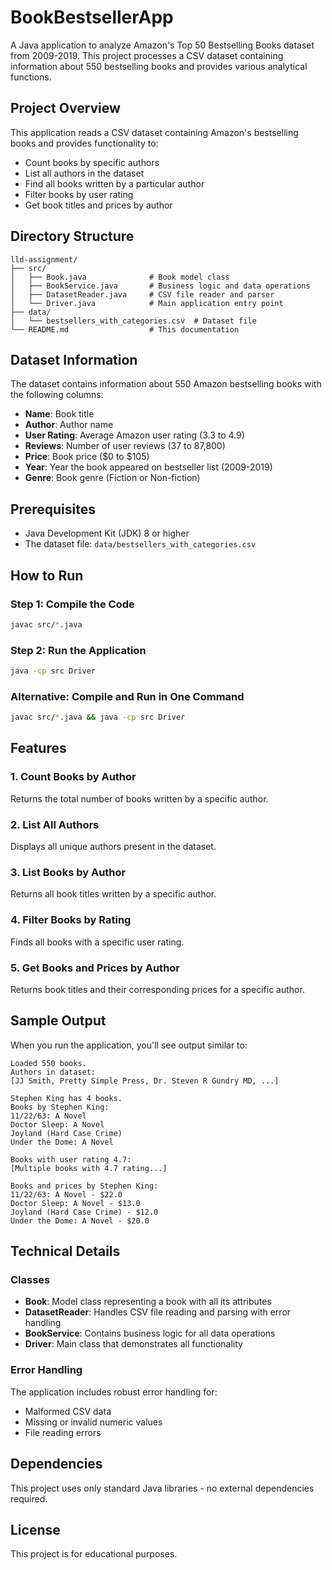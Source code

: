 # BookBestsellerApp

A Java application to analyze Amazon's Top 50 Bestselling Books dataset from 2009-2019. This project processes a CSV dataset containing information about 550 bestselling books and provides various analytical functions.

## Project Overview

This application reads a CSV dataset containing Amazon's bestselling books and provides functionality to:

- Count books by specific authors
- List all authors in the dataset
- Find all books written by a particular author
- Filter books by user rating
- Get book titles and prices by author

## Directory Structure

```
lld-assignment/
├── src/
│   ├── Book.java              # Book model class
│   ├── BookService.java       # Business logic and data operations
│   ├── DatasetReader.java     # CSV file reader and parser
│   └── Driver.java            # Main application entry point
├── data/
│   └── bestsellers_with_categories.csv  # Dataset file
└── README.md                  # This documentation
```

## Dataset Information

The dataset contains information about 550 Amazon bestselling books with the following columns:

- **Name**: Book title
- **Author**: Author name
- **User Rating**: Average Amazon user rating (3.3 to 4.9)
- **Reviews**: Number of user reviews (37 to 87,800)
- **Price**: Book price ($0 to $105)
- **Year**: Year the book appeared on bestseller list (2009-2019)
- **Genre**: Book genre (Fiction or Non-fiction)

## Prerequisites

- Java Development Kit (JDK) 8 or higher
- The dataset file: `data/bestsellers_with_categories.csv`

## How to Run

### Step 1: Compile the Code

```bash
javac src/*.java
```

### Step 2: Run the Application

```bash
java -cp src Driver
```

### Alternative: Compile and Run in One Command

```bash
javac src/*.java && java -cp src Driver
```

## Features

### 1. Count Books by Author

Returns the total number of books written by a specific author.

### 2. List All Authors

Displays all unique authors present in the dataset.

### 3. List Books by Author

Returns all book titles written by a specific author.

### 4. Filter Books by Rating

Finds all books with a specific user rating.

### 5. Get Books and Prices by Author

Returns book titles and their corresponding prices for a specific author.

## Sample Output

When you run the application, you'll see output similar to:

```
Loaded 550 books.
Authors in dataset:
[JJ Smith, Pretty Simple Press, Dr. Steven R Gundry MD, ...]

Stephen King has 4 books.
Books by Stephen King:
11/22/63: A Novel
Doctor Sleep: A Novel
Joyland (Hard Case Crime)
Under the Dome: A Novel

Books with user rating 4.7:
[Multiple books with 4.7 rating...]

Books and prices by Stephen King:
11/22/63: A Novel - $22.0
Doctor Sleep: A Novel - $13.0
Joyland (Hard Case Crime) - $12.0
Under the Dome: A Novel - $20.0
```

## Technical Details

### Classes

- **Book**: Model class representing a book with all its attributes
- **DatasetReader**: Handles CSV file reading and parsing with error handling
- **BookService**: Contains business logic for all data operations
- **Driver**: Main class that demonstrates all functionality

### Error Handling

The application includes robust error handling for:

- Malformed CSV data
- Missing or invalid numeric values
- File reading errors

## Dependencies

This project uses only standard Java libraries - no external dependencies required.

## License

This project is for educational purposes.
